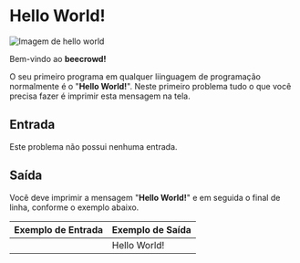 # Hello World!

![Imagem de hello world](https://resources.beecrowd.com.br/gallery/images/problems/UOJ_1000.png)

Bem-vindo ao **beecrowd!**

O seu primeiro programa em qualquer liinguagem de programação normalmente é o "**Hello World!**". Neste primeiro problema tudo o que você precisa fazer é imprimir esta mensagem na tela.

## Entrada
Este problema não possui nenhuma entrada.

## Saída
Você deve imprimir a mensagem "**Hello World!**" e em seguida o final de linha, conforme o exemplo abaixo.

Exemplo de Entrada | Exemplo de Saída
---|---
⠀⠀⠀⠀⠀⠀| Hello World!
   
